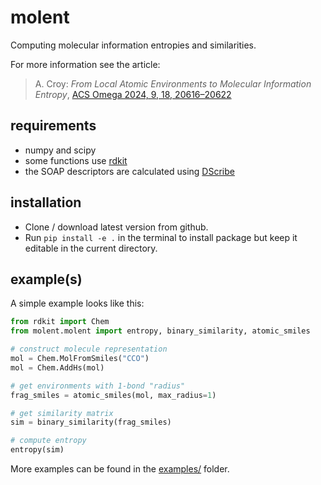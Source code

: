 # molent
Computing molecular information entropies and similarities.

For more information see the article:
> A. Croy: *From Local Atomic Environments to Molecular Information Entropy*,
> [ACS Omega 2024, 9, 18, 20616–20622](https://doi.org/10.1021/acsomega.4c02770)

## requirements
- numpy and scipy
- some functions use [rdkit](https://www.rdkit.org/)
- the SOAP descriptors are calculated using [DScribe](https://github.com/SINGROUP/dscribe)

## installation
- Clone / download latest version from github.
- Run `pip install -e .` in the terminal to install package but keep it editable in the current directory.

## example(s)
A simple example looks like this:
```python
from rdkit import Chem
from molent.molent import entropy, binary_similarity, atomic_smiles

# construct molecule representation
mol = Chem.MolFromSmiles("CCO")
mol = Chem.AddHs(mol)

# get environments with 1-bond "radius"
frag_smiles = atomic_smiles(mol, max_radius=1)

# get similarity matrix
sim = binary_similarity(frag_smiles)

# compute entropy
entropy(sim)
```
More examples can be found in the [examples/](examples/) folder.
